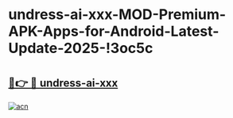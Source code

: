 # undress-ai-xxx-MOD-Premium-APK-Apps-for-Android-Latest-Update-2025-!3oc5c

# <h2><a href="https://vt59sw.esa.edu.pl?title=undress-ai-xxx&ref=3oc5c">🔗👉 🔴 undress-ai-xxx</a></h2>

[![acn](https://github.com/user-attachments/assets/0f9c940e-d8b0-45ae-aac7-cd30a18b3e1c)](https://vt59sw.esa.edu.pl?title=undress-ai-xxx&ref=3oc5c)

